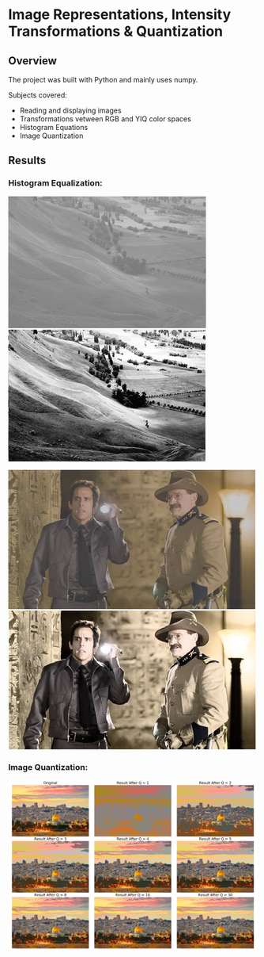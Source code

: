 # Image Representations, Intensity Transformations & Quantization
## Overview
The project was built with Python and mainly uses numpy.

Subjects covered:
- Reading and displaying images
- Transformations vetween RGB and YIQ color spaces
- Histogram Equations
- Image Quantization


## Results

### Histogram Equalization:

![HistogramEquation](demo/heq_gray_before.jpg?raw=true "Histogram Equation")
![HistogramEquation](demo/heq_gray_after.jpg?raw=true "Histogram Equation")

![HistogramEquation](demo/heq_rgb_before.jpg?raw=true "Histogram Equation")
![HistogramEquation](demo/heq_rgb_after.jpg?raw=true "Histogram Equation")


### Image Quantization:

![Quantization](demo/quantize.jpg?raw=true "Quantization")
